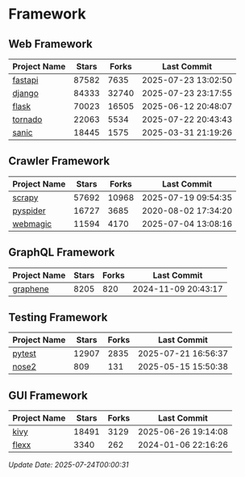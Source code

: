 # Framework

## Web Framework
| Project Name | Stars | Forks | Last Commit |
| ------------ | ----- | ----- | ----------- |
| [fastapi](https://github.com/fastapi/fastapi) | 87582 | 7635 | 2025-07-23 13:02:50 |
| [django](https://github.com/django/django) | 84333 | 32740 | 2025-07-23 23:17:55 |
| [flask](https://github.com/pallets/flask) | 70023 | 16505 | 2025-06-12 20:48:07 |
| [tornado](https://github.com/tornadoweb/tornado) | 22063 | 5534 | 2025-07-22 20:43:43 |
| [sanic](https://github.com/sanic-org/sanic) | 18445 | 1575 | 2025-03-31 21:19:26 |

## Crawler Framework
| Project Name | Stars | Forks | Last Commit |
| ------------ | ----- | ----- | ----------- |
| [scrapy](https://github.com/scrapy/scrapy) | 57692 | 10968 | 2025-07-19 09:54:35 |
| [pyspider](https://github.com/binux/pyspider) | 16727 | 3685 | 2020-08-02 17:34:20 |
| [webmagic](https://github.com/code4craft/webmagic) | 11594 | 4170 | 2025-07-04 13:08:16 |

## GraphQL Framework
| Project Name | Stars | Forks | Last Commit |
| ------------ | ----- | ----- | ----------- |
| [graphene](https://github.com/graphql-python/graphene) | 8205 | 820 | 2024-11-09 20:43:17 |

## Testing Framework
| Project Name | Stars | Forks | Last Commit |
| ------------ | ----- | ----- | ----------- |
| [pytest](https://github.com/pytest-dev/pytest) | 12907 | 2835 | 2025-07-21 16:56:37 |
| [nose2](https://github.com/nose-devs/nose2) | 809 | 131 | 2025-05-15 15:50:38 |

## GUI Framework
| Project Name | Stars | Forks | Last Commit |
| ------------ | ----- | ----- | ----------- |
| [kivy](https://github.com/kivy/kivy) | 18491 | 3129 | 2025-06-26 19:14:08 |
| [flexx](https://github.com/flexxui/flexx) | 3340 | 262 | 2024-01-06 22:16:26 |

*Update Date: 2025-07-24T00:00:31*